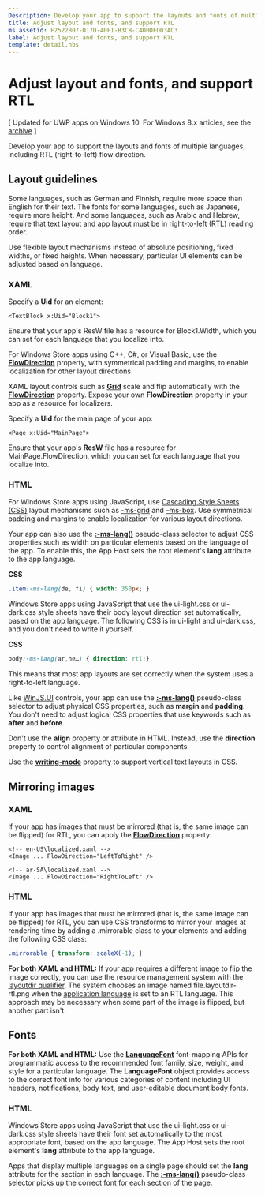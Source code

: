 ```yaml
---
Description: Develop your app to support the layouts and fonts of multiple languages, including RTL (right-to-left) flow direction.
title: Adjust layout and fonts, and support RTL
ms.assetid: F2522B07-017D-40F1-B3C8-C4D0DFD03AC3
label: Adjust layout and fonts, and support RTL
template: detail.hbs
---
```


# Adjust layout and fonts, and support RTL

\[ Updated for UWP apps on Windows 10. For Windows 8.x articles, see the [archive](http://go.microsoft.com/fwlink/p/?linkid=619132) \]


Develop your app to support the layouts and fonts of multiple languages, including RTL (right-to-left) flow direction.

## Layout guidelines


Some languages, such as German and Finnish, require more space than English for their text. The fonts for some languages, such as Japanese, require more height. And some languages, such as Arabic and Hebrew, require that text layout and app layout must be in right-to-left (RTL) reading order.

Use flexible layout mechanisms instead of absolute positioning, fixed widths, or fixed heights. When necessary, particular UI elements can be adjusted based on language.

### XAML

Specify a **Uid** for an element:

```xaml
<TextBlock x:Uid="Block1">
```

Ensure that your app's ResW file has a resource for Block1.Width, which you can set for each language that you localize into.

For Windows Store apps using C++, C\#, or Visual Basic, use the [**FlowDirection**](https://msdn.microsoft.com/library/windows/apps/br208716) property, with symmetrical padding and margins, to enable localization for other layout directions.

XAML layout controls such as [**Grid**](https://msdn.microsoft.com/library/windows/apps/br242704) scale and flip automatically with the [**FlowDirection**](https://msdn.microsoft.com/library/windows/apps/br208716) property. Expose your own **FlowDirection** property in your app as a resource for localizers.

Specify a **Uid** for the main page of your app:

```xaml
<Page x:Uid="MainPage">
```

Ensure that your app's **ResW** file has a resource for MainPage.FlowDirection, which you can set for each language that you localize into.

### HTML

For Windows Store apps using JavaScript, use [Cascading Style Sheets (CSS)](https://msdn.microsoft.com/library/ms531209) layout mechanisms such as [-ms-grid](https://msdn.microsoft.com/en-us/library/windows/apps/hh465453.aspx#g_section) and [–ms-box](https://msdn.microsoft.com/en-us/library/windows/apps/hh465453.aspx#f_section). Use symmetrical padding and margins to enable localization for various layout directions.

Your app can also use the [**:-ms-lang()**](https://msdn.microsoft.com/library/cc848867) pseudo-class selector to adjust CSS properties such as width on particular elements based on the language of the app. To enable this, the App Host sets the root element's **lang** attribute to the app language.

**CSS**
```css
.item:-ms-lang(de, fi) { width: 350px; }
```

Windows Store apps using JavaScript that use the ui-light.css or ui-dark.css style sheets have their body layout direction set automatically, based on the app language. The following CSS is in ui-light and ui-dark.css, and you don't need to write it yourself.

**CSS**
```css
body:-ms-lang(ar,he…) { direction: rtl;}
```

This means that most app layouts are set correctly when the system uses a right-to-left language.

Like [WinJS.UI](https://msdn.microsoft.com/library/windows/apps/br229782) controls, your app can use the [**:-ms-lang()**](https://msdn.microsoft.com/library/cc848867) pseudo-class selector to adjust physical CSS properties, such as **margin** and **padding**. You don't need to adjust logical CSS properties that use keywords such as **after** and **before**.

Don't use the **align** property or attribute in HTML. Instead, use the **direction** property to control alignment of particular components.

Use the [**writing-mode**](https://msdn.microsoft.com/library/ms531187) property to support vertical text layouts in CSS.

## Mirroring images


### XAML

If your app has images that must be mirrored (that is, the same image can be flipped) for RTL, you can apply the [**FlowDirection**](https://msdn.microsoft.com/library/windows/apps/br208716) property:

```xaml
<!-- en-US\localized.xaml -->
<Image ... FlowDirection="LeftToRight" />

<!-- ar-SA\localized.xaml -->
<Image ... FlowDirection="RightToLeft" />
```

### HTML

If your app has images that must be mirrored (that is, the same image can be flipped) for RTL, you can use CSS transforms to mirror your images at rendering time by adding a .mirrorable class to your elements and adding the following CSS class:

```css
.mirrorable { transform: scaleX(-1); }
```

**For both XAML and HTML:** If your app requires a different image to flip the image correctly, you can use the resource management system with the [layoutdir qualifier](https://msdn.microsoft.com/library/windows/apps/xaml/hh965324). The system chooses an image named file.layoutdir-rtl.png when the [application language](manage-language-and-region.md) is set to an RTL language. This approach may be necessary when some part of the image is flipped, but another part isn't.

## Fonts

**For both XAML and HTML:** Use the [**LanguageFont**](https://msdn.microsoft.com/library/windows/apps/br206864) font-mapping APIs for programmatic access to the recommended font family, size, weight, and style for a particular language. The **LanguageFont** object provides access to the correct font info for various categories of content including UI headers, notifications, body text, and user-editable document body fonts.

### HTML

Windows Store apps using JavaScript that use the ui-light.css or ui-dark.css style sheets have their font set automatically to the most appropriate font, based on the app language. The App Host sets the root element's **lang** attribute to the app language.

Apps that display multiple languages on a single page should set the **lang** attribute for the section in each language. The [**:-ms-lang()**](https://msdn.microsoft.com/library/cc848867) pseudo-class selector picks up the correct font for each section of the page.

 

 



